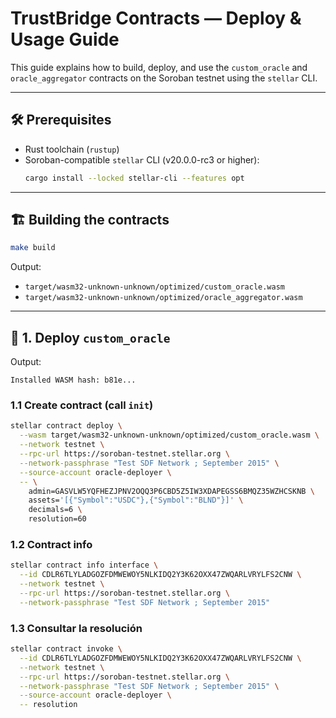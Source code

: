 # TrustBridge Contracts — Deploy & Usage Guide

This guide explains how to build, deploy, and use the `custom_oracle` and `oracle_aggregator` contracts on the Soroban testnet using the `stellar` CLI.

---

## 🛠️ Prerequisites

- Rust toolchain (`rustup`)
- Soroban-compatible `stellar` CLI (v20.0.0-rc3 or higher):
  ```bash
  cargo install --locked stellar-cli --features opt
  ```

---

## 🏗️ Building the contracts

```bash
make build
```

Output:

- `target/wasm32-unknown-unknown/optimized/custom_oracle.wasm`
- `target/wasm32-unknown-unknown/optimized/oracle_aggregator.wasm`

---

## 🚀 1. Deploy `custom_oracle`

Output:

```
Installed WASM hash: b81e...
```

### 1.1 Create contract (call `init`)

```bash
stellar contract deploy \
  --wasm target/wasm32-unknown-unknown/optimized/custom_oracle.wasm \
  --network testnet \
  --rpc-url https://soroban-testnet.stellar.org \
  --network-passphrase "Test SDF Network ; September 2015" \
  --source-account oracle-deployer \
  -- \
    admin=GASVLW5YQFHEZJPNV2OQQ3P6CBD5Z5IW3XDAPEGSS6BMQZ35WZHCSKNB \
    assets='[{"Symbol":"USDC"},{"Symbol":"BLND"}]' \
    decimals=6 \
    resolution=60
```

### 1.2 Contract info

```bash
stellar contract info interface \
  --id CDLR6TLYLADGOZFDMWEWOY5NLKIDQ2Y3K62OXX47ZWQARLVRYLFS2CNW \
  --network testnet \
  --rpc-url https://soroban-testnet.stellar.org \
  --network-passphrase "Test SDF Network ; September 2015"
```

### 1.3 Consultar la resolución

```bash
stellar contract invoke \
  --id CDLR6TLYLADGOZFDMWEWOY5NLKIDQ2Y3K62OXX47ZWQARLVRYLFS2CNW \
  --network testnet \
  --rpc-url https://soroban-testnet.stellar.org \
  --network-passphrase "Test SDF Network ; September 2015" \
  --source-account oracle-deployer \
  -- resolution
```
